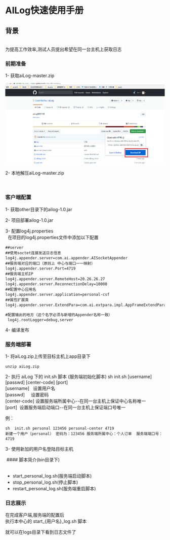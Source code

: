 # AILog快速使用手册

## 背景
<br>
为提高工作效率,测试人员提出希望在同一台主机上获取日志

### 前期准备
1- 获取aiLog-master.zip

<img src="https://github.com/CoderlikeTea/aiLog/blob/master/other/downzip.png" width=640 height=256 />

2- 本地解压aiLog-master.zip


  

### 客户端配置
 1- 获取other目录下的ailog-1.0.jar
 
 2- 项目部署ailog-1.0.jar<br>
 
 3- 配置log4j.properties<br>
   在项目的log4j.properties文件中添加以下配置
 ```
##server
##使用soctet连接发送日志信息
log4j.appender.server=com.ai.appender.AISocketAppender
##服务端对应的端口（原则上 中心与端口一一映射）
log4j.appender.server.Port=4719
##服务端主机IP
log4j.appender.server.RemoteHost=20.26.26.27
log4j.appender.server.ReconnectionDelay=10000
##配置中心应用名
log4j.appender.server.application=personal-csf
##属性扩展类
log4j.appender.server.ExtendPara=com.ai.extpara.impl.AppFrameExtendParaSVImpl
```
```
#配置输出的地方（这个名字必须与新增的Appender名称一致）
 log4j.rootLogger=debug,server
```
4- 编译发布

### 服务端部署
 
 
1- 将aiLog.zip上传至目标主机上app目录下
 ```
 unzip aiLog.zip
 ```
 
2- 执行 aiLog 下的 init.sh 脚本 (服务端初始化脚本)
 sh  init.sh [username] [passwd] [center-code] [port] <br>
 [username]   设置用户名 <br>
 [passwd]     设置密码 <br>
 [center-code] 设置服务端所属中心--在同一台主机上保证中心名称唯一<br>
 [port]  设置服务端启动端口--在同一台主机上保证端口号唯一<br>
 
 例：
 ```
 sh  init.sh personal 123456 personal-center 4719
 新建一个用户（personal） 密码为：123456 服务端所属中心：个人订单  服务端端口号：4719
 ```
 
3- 使用新加的用户名登陆目标主机
 

 
 
  #### 脚本简介(bin目录下)<br>
  
-  start_personal_log.sh(服务端启动脚本)
-  stop_personal_log.sh(停止脚本)
-  restart_personal_log.sh(服务端重启脚本)
 
### 日志展示
 
在完成客户端,服务端的配置后<br>
执行本中心的 start_{用户名}_log.sh 脚本 <br>

就可以在logs目录下看到日志文件了














 






